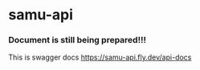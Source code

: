 # samu-api
### Document is still being prepared!!!

This is swagger docs https://samu-api.fly.dev/api-docs
